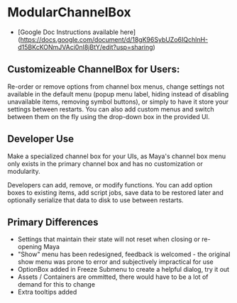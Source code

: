 # ModularChannelBox

* [Google Doc Instructions available here] (https://docs.google.com/document/d/18gK96SybUZo6IQchlnH-d15BKcKONmJVAci0nI8jBtY/edit?usp=sharing)

Customizeable ChannelBox for Users:
---------

Re-order or remove options from channel box menus, change settings not available in the default menu (popup menu label, hiding instead of disabling unavailable items, removing symbol buttons), or simply to have it store your settings between restarts. You can also add custom menus and switch between them on the fly using the drop-down box in the provided UI.

Developer Use
----------

Make a specialized channel box for your UIs, as Maya's channel box menu only exists in the primary channel box and has no customization or modularity.

Developers can add, remove, or modify functions. You can add option boxes to existing items, add script jobs, save data to be restored later and optionally serialize that data to disk to use between restarts.


Primary Differences
-----------
- Settings that maintain their state will not reset when closing or re-opening Maya
- "Show" menu has been redesigned, feedback is welcomed - the original show menu was prone to error and subjectively impractical for use
- OptionBox added in Freeze Submenu to create a helpful dialog, try it out
- Assets / Containers are ommitted, there would have to be a lot of demand for this to change
- Extra tooltips added

